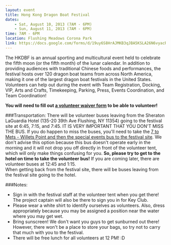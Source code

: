 ```yaml
---
layout: event
title: Hong Kong Dragon Boat Festival
dates:
    - Sat, August 10, 2013 (7AM - 6PM)
    - Sun, August 11, 2013 (7AM - 6PM)
time: 7AM - 6PM
location: Flushing Meadows Corona Park
link: https://docs.google.com/forms/d/19uy6S8HrAJMKB3qJBA5KSLA26N6vyacRN5cJIa79zk8
---
```

The HKDBF is an annual sporting and multicultural event held to celebrate the fifth moon (or the fifth month) of the lunar calendar. In addition to providing audiences with traditional Chinese foods and performances, the festival hosts over 120 dragon boat teams from across North America, making it one of the largest dragon boat festivals in the United States. Volunteers can help out during the event with Team Registration, Docking, VIP, Arts and Crafts, Timekeeping, Parking, Press, Events Coordination, and Team Coordination!

**You will need to fill out [a volunteer waiver form](https://docs.google.com/file/d/1Zf93cWFtV-dYoTcXNPL-xlj2sggvv_XiYLUj3FQg1byPN-WbpICL9SJVNueD/edit) to be able to volunteer!**

<!-- more -->

###Transportation:
There will be volunteer buses leaving from the Sheraton LaGuardia Hotel (135-20 39th Ave Flushing, NY 11354) going to the festival site at 6:45, 7:15, and 7:45. IT IS VERY IMPORTANT THAT YOU DON'T MISS THE BUS. If you do happen to miss the buses, you'll need to take the [7 to Mets - Willets Point and then the special events bus to the festival site](http://www.mta.info/nyct/service/events/HongKongDragonBoatFestivalinFlushingMeadows2013.htm). We don't advise this option because this bus doesn't operate early in the morning and it will not drop you off directly in front of the volunteer tent, which will only make things confusing for you. **So, please try to get to the hotel on time to take the volunteer bus!** If you are coming later, there are volunteer buses at 12:45 and 1:15.  
When getting back from the festival site, there will be buses leaving from the festival site going to the hotel.

###Notes:
- Sign in with the festival staff at the volunteer tent when you get there! The project captain will also be there to sign you in for Key Club.
- Please wear a white shirt to identify ourselves as volunteers. Also, dress appropriately because you may be assigned a position near the water where you may get wet.
- Bring sunscreen! We don't want you guys to get sunburned out there! However, there won't be a place to store your bags, so try not to carry that much with you to the festival.
- There will be free lunch for all volunteers at 12 PM! :D
